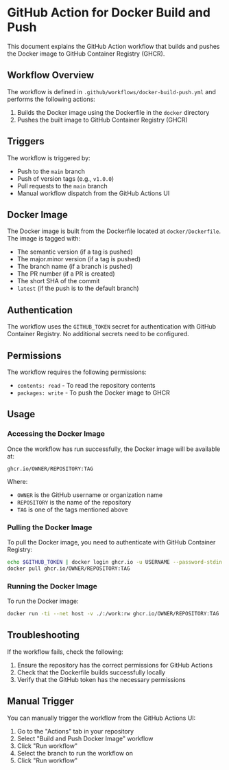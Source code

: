 # GitHub Action for Docker Build and Push

This document explains the GitHub Action workflow that builds and pushes the Docker image to GitHub Container Registry (GHCR).

## Workflow Overview

The workflow is defined in `.github/workflows/docker-build-push.yml` and performs the following actions:

1. Builds the Docker image using the Dockerfile in the `docker` directory
2. Pushes the built image to GitHub Container Registry (GHCR)

## Triggers

The workflow is triggered by:

- Push to the `main` branch
- Push of version tags (e.g., `v1.0.0`)
- Pull requests to the `main` branch
- Manual workflow dispatch from the GitHub Actions UI

## Docker Image

The Docker image is built from the Dockerfile located at `docker/Dockerfile`. The image is tagged with:

- The semantic version (if a tag is pushed)
- The major.minor version (if a tag is pushed)
- The branch name (if a branch is pushed)
- The PR number (if a PR is created)
- The short SHA of the commit
- `latest` (if the push is to the default branch)

## Authentication

The workflow uses the `GITHUB_TOKEN` secret for authentication with GitHub Container Registry. No additional secrets need to be configured.

## Permissions

The workflow requires the following permissions:

- `contents: read` - To read the repository contents
- `packages: write` - To push the Docker image to GHCR

## Usage

### Accessing the Docker Image

Once the workflow has run successfully, the Docker image will be available at:

```
ghcr.io/OWNER/REPOSITORY:TAG
```

Where:
- `OWNER` is the GitHub username or organization name
- `REPOSITORY` is the name of the repository
- `TAG` is one of the tags mentioned above

### Pulling the Docker Image

To pull the Docker image, you need to authenticate with GitHub Container Registry:

```bash
echo $GITHUB_TOKEN | docker login ghcr.io -u USERNAME --password-stdin
docker pull ghcr.io/OWNER/REPOSITORY:TAG
```

### Running the Docker Image

To run the Docker image:

```bash
docker run -ti --net host -v ./:/work:rw ghcr.io/OWNER/REPOSITORY:TAG
```

## Troubleshooting

If the workflow fails, check the following:

1. Ensure the repository has the correct permissions for GitHub Actions
2. Check that the Dockerfile builds successfully locally
3. Verify that the GitHub token has the necessary permissions

## Manual Trigger

You can manually trigger the workflow from the GitHub Actions UI:

1. Go to the "Actions" tab in your repository
2. Select "Build and Push Docker Image" workflow
3. Click "Run workflow"
4. Select the branch to run the workflow on
5. Click "Run workflow"